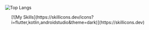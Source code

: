 ![Top Langs](https://github-readme-stats.vercel.app/api/top-langs/?username=gilanhaq&layout=compact&theme=transparent&langs_count=2&count_weight=0.5&border_color=ffffff00&title_color=2733A2)

<div style="margin-left: 20px;">
  [![My Skills](https://skillicons.dev/icons?i=flutter,kotlin,androidstudio&theme=dark)](https://skillicons.dev)
</div>

